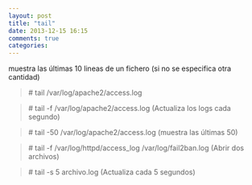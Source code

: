 ```yaml
---
layout: post
title: "tail"
date: 2013-12-15 16:15
comments: true
categories: 
---
```

muestra las últimas 10 lineas de un fichero (si no se especifica otra cantidad)

>\# tail /var/log/apache2/access.log 

>\# tail -f /var/log/apache2/access.log (Actualiza los logs cada segundo)

>\# tail -50 /var/log/apache2/access.log  (muestra las últimas 50)

>\# tail -f /var/log/httpd/access_log /var/log/fail2ban.log (Abrir dos archivos)

>\# tail -s 5 archivo.log (Actualiza cada 5 segundos) 

